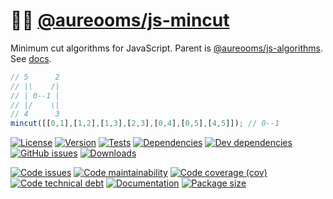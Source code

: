 :haircut_woman: [@aureooms/js-mincut](https://aureooms.github.io/js-mincut)
==

Minimum cut algorithms for JavaScript.
Parent is [@aureooms/js-algorithms](https://github.com/aureooms/js-algorithms).
See [docs](https://aureooms.github.io/js-mincut/index.html).

```js
// 5      2
// |\    /|
// | 0--1 |
// |/    \|
// 4      3
mincut([[0,1],[1,2],[1,3],[2,3],[0,4],[0,5],[4,5]]); // 0--1
```

[![License](https://img.shields.io/github/license/aureooms/js-mincut.svg)](https://raw.githubusercontent.com/aureooms/js-mincut/main/LICENSE)
[![Version](https://img.shields.io/npm/v/@aureooms/js-mincut.svg)](https://www.npmjs.org/package/@aureooms/js-mincut)
[![Tests](https://img.shields.io/github/workflow/status/aureooms/js-mincut/ci:test?event=push&label=tests)](https://github.com/aureooms/js-mincut/actions/workflows/ci:test.yml?query=branch:main)
[![Dependencies](https://img.shields.io/david/aureooms/js-mincut.svg)](https://david-dm.org/aureooms/js-mincut)
[![Dev dependencies](https://img.shields.io/david/dev/aureooms/js-mincut.svg)](https://david-dm.org/aureooms/js-mincut?type=dev)
[![GitHub issues](https://img.shields.io/github/issues/aureooms/js-mincut.svg)](https://github.com/aureooms/js-mincut/issues)
[![Downloads](https://img.shields.io/npm/dm/@aureooms/js-mincut.svg)](https://www.npmjs.org/package/@aureooms/js-mincut)

[![Code issues](https://img.shields.io/codeclimate/issues/aureooms/js-mincut.svg)](https://codeclimate.com/github/aureooms/js-mincut/issues)
[![Code maintainability](https://img.shields.io/codeclimate/maintainability/aureooms/js-mincut.svg)](https://codeclimate.com/github/aureooms/js-mincut/trends/churn)
[![Code coverage (cov)](https://img.shields.io/codecov/c/gh/aureooms/js-mincut/main.svg)](https://codecov.io/gh/aureooms/js-mincut)
[![Code technical debt](https://img.shields.io/codeclimate/tech-debt/aureooms/js-mincut.svg)](https://codeclimate.com/github/aureooms/js-mincut/trends/technical_debt)
[![Documentation](https://aureooms.github.io/js-mincut/badge.svg)](https://aureooms.github.io/js-mincut/source.html)
[![Package size](https://img.shields.io/bundlephobia/minzip/@aureooms/js-mincut)](https://bundlephobia.com/result?p=@aureooms/js-mincut)
